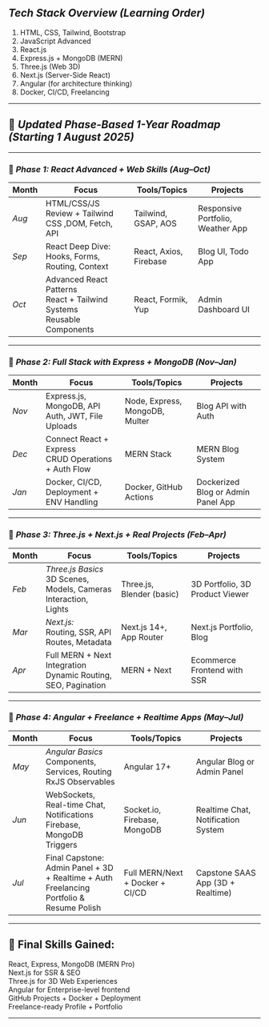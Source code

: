 ## *Tech Stack Overview (Learning Order)*

1. HTML, CSS, Tailwind, Bootstrap
2. JavaScript Advanced
3. React.js
4. Express.js + MongoDB (MERN)
5. Three.js (Web 3D)
6. Next.js (Server-Side React)
7. Angular (for architecture thinking)
8. Docker, CI/CD, Freelancing

---

## 🧭 *Updated Phase-Based 1-Year Roadmap (Starting 1 August 2025)*

---

### 🔹 *Phase 1: React Advanced + Web Skills (Aug–Oct)*

| Month   | Focus                                                                      | Tools/Topics           | Projects                          |
| ------- | -------------------------------------------------------------------------- | ---------------------- | --------------------------------- |
| *Aug* | HTML/CSS/JS Review + Tailwind CSS ,DOM, Fetch, API                       | Tailwind, GSAP, AOS    | Responsive Portfolio, Weather App | ✅
| *Sep* | React Deep Dive:<br>Hooks, Forms, Routing, Context                         | React, Axios, Firebase | Blog UI, Todo App                 |✅
| *Oct* | Advanced React Patterns<br>React + Tailwind Systems<br>Reusable Components | React, Formik, Yup     | Admin Dashboard UI                |

---

### 🔹 *Phase 2: Full Stack with Express + MongoDB (Nov–Jan)*

| Month   | Focus                                                  | Tools/Topics                   | Projects                           |
| ------- | ------------------------------------------------------ | ------------------------------ | ---------------------------------- |
| *Nov* | Express.js, MongoDB, API Auth, JWT, File Uploads       | Node, Express, MongoDB, Multer | Blog API with Auth                 |
| *Dec* | Connect React + Express<br>CRUD Operations + Auth Flow | MERN Stack                     | MERN Blog System                   |
| *Jan* | Docker, CI/CD, Deployment + ENV Handling               | Docker, GitHub Actions         | Dockerized Blog or Admin Panel App |

---

### 🔹 *Phase 3: Three.js + Next.js + Real Projects (Feb–Apr)*

| Month   | Focus                                                                    | Tools/Topics              | Projects                        |
| ------- | ------------------------------------------------------------------------ | ------------------------- | ------------------------------- |
| *Feb* | *Three.js Basics*<br>3D Scenes, Models, Cameras<br>Interaction, Lights | Three.js, Blender (basic) | 3D Portfolio, 3D Product Viewer |
| *Mar* | *Next.js:*<br>Routing, SSR, API Routes, Metadata                       | Next.js 14+, App Router   | Next.js Portfolio, Blog         |
| *Apr* | Full MERN + Next Integration<br>Dynamic Routing, SEO, Pagination         | MERN + Next               | Ecommerce Frontend with SSR     |

---

### 🔹 *Phase 4: Angular + Freelance + Realtime Apps (May–Jul)*

| Month   | Focus                                                                                          | Tools/Topics                    | Projects                           |
| ------- | ---------------------------------------------------------------------------------------------- | ------------------------------- | ---------------------------------- |
| *May* | *Angular Basics*<br>Components, Services, Routing<br>RxJS Observables                        | Angular 17+                     | Angular Blog or Admin Panel        |
| *Jun* | WebSockets, Real-time Chat, Notifications<br>Firebase, MongoDB Triggers                        | Socket.io, Firebase, MongoDB    | Realtime Chat, Notification System |
| *Jul* | Final Capstone:<br>Admin Panel + 3D + Realtime + Auth<br>Freelancing Portfolio & Resume Polish | Full MERN/Next + Docker + CI/CD | Capstone SAAS App (3D + Realtime)  |

---

## 🎯 Final Skills Gained:

React, Express, MongoDB (MERN Pro) <br>
Next.js for SSR & SEO <br>
Three.js for 3D Web Experiences <br>
Angular for Enterprise-level frontend <br>
GitHub Projects + Docker + Deployment <br>
Freelance-ready Profile + Portfolio <br>

---
